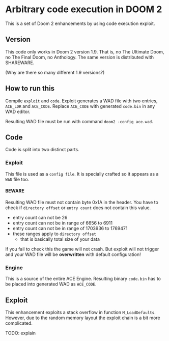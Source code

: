 # Arbitrary code execution in DOOM 2
This is a set of Doom 2 enhancements by using code execution exploit.

## Version
This code only works in Doom 2 version 1.9.
That is, no The Ultimate Doom, no The Final Doom, no Anthology.
The same version is distributed with SHAREWARE.

(Why are there so many different 1.9 versions?)

## How to run this
Compile `exploit` and `code`.
Exploit generates a WAD file with two entries, `ACE_LDR` and `ACE_CODE`. Replace `ACE_CODE` with generated `code.bin` in any WAD editor.

Resulting WAD file must be run with command `doom2 -config ace.wad`.

## Code
Code is split into two distinct parts.

### Exploit
This file is used as a `config file`. It is specially crafted so it appears as a `WAD` file too.

#### BEWARE
Resulting WAD file must not contain byte 0x1A in the header. You have to check if `directory offset` or `entry count` does not contain this value.

- entry count can not be 26
- entry count can not be in range of 6656 to 6911
- entry count can not be in range of 1703936 to 1769471
- these ranges apply to `directory offset`
  - that is basically total size of your data

If you fail to check this the game will not crash. But exploit will not trigger and your WAD file will be **overwritten** with default configuration!

### Engine
This is a source of the entire ACE Engine. Resulting binary `code.bin` has to be placed into generated WAD as `ACE_CODE`.

## Exploit
This enhancement exploits a stack overflow in function `M_LoadDefaults`. However, due to the random memory layout the exploit chain is a bit more complicated.

TODO: explain
